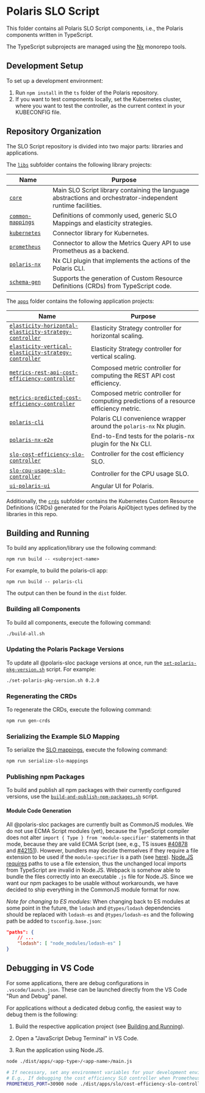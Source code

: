 # Polaris SLO Script

This folder contains all Polaris SLO Script components, i.e., the Polaris components written in TypeScript.

The TypeScript subprojects are managed using the [Nx](https://nx.dev) monorepo tools.


## Development Setup

To set up a development environment:

1. Run `npm install` in the `ts` folder of the Polaris repository.
1. If you want to test components locally, set the Kubernetes cluster, where you want to test the controller, as the current context in your KUBECONFIG file.


## Repository Organization

The SLO Script repository is divided into two major parts: libraries and applications.

The [`libs`](./libs) subfolder contains the following library projects:

| Name              | Purpose |
|-------------------|---------|
| [`core`](./libs/core) | Main SLO Script library containing the language abstractions and orchestrator-independent runtime facilities. |
| [`common-mappings`](./libs/common-mappings) | Definitions of commonly used, generic SLO Mappings and elasticity strategies. |
| [`kubernetes`](./libs/kubernetes) | Connector library for Kubernetes. |
| [`prometheus`](./libs/prometheus) | Connector to allow the Metrics Query API to use Prometheus as a backend. |
| [`polaris-nx`](./libs/polaris-nx) | Nx CLI plugin that implements the actions of the Polaris CLI. |
| [`schema-gen`](./libs/schema-gen) | Supports the generation of Custom Resource Definitions (CRDs) from TypeScript code. |



The [`apps`](./apps) folder contains the following application projects:

| Name              | Purpose |
|-------------------|---------|
| [`elasticity-horizontal-elasticity-strategy-controller`](./apps/elasticity/horizontal-elasticity-strategy-controller) | Elasticity Strategy controller for horizontal scaling. |
| [`elasticity-vertical-elasticity-strategy-controller`](./apps/elasticity/vertical-elasticity-strategy-controller) | Elasticity Strategy controller for vertical scaling. |
| [`metrics-rest-api-cost-efficiency-controller`](./apps/metrics/rest-api-cost-efficiency-controller) | Composed metric controller for computing the REST API cost efficiency. |
| [`metrics-predicted-cost-efficiency-controller`](./apps/metrics/predicted-cost-efficiency-controller) | Composed metric controller for computing predictions of a resource efficiency metric. |
| [`polaris-cli`](./apps/polaris-cli) | Polaris CLI convenience wrapper around the `polaris-nx` Nx plugin. |
| [`polaris-nx-e2e`](./apps/polaris-nx-e2e) | End-to-End tests for the polaris-nx plugin for the Nx CLI. |
| [`slo-cost-efficiency-slo-controller`](./apps/slo/cost-efficiency-slo-controller) | Controller for the cost efficiency SLO. |
| [`slo-cpu-usage-slo-controller`](./apps/slo/cpu-usage-slo-controller) | Controller for the CPU usage SLO. |
| [`ui-polaris-ui`](./apps/ui/polaris-ui) | Angular UI for Polaris. |



Additionally, the [`crds`](./crds) subfolder contains the Kubernetes Custom Resource Definitions (CRDs) generated for the Polaris ApiObject types defined by the libraries in this repo.


## Building and Running

To build any application/library use the following command:
```
npm run build -- <subproject-name>
```
For example, to build the polaris-cli app:
```
npm run build -- polaris-cli
```

The output can then be found in the `dist` folder.


### Building all Components

To build all components, execute the following command:
```sh
./build-all.sh
```


### Updating the Polaris Package Versions

To update all @polaris-sloc package versions at once, run the [`set-polaris-pkg-version.sh`](./set-polaris-pkg-version.sh) script.
For example:
```sh
./set-polaris-pkg-version.sh 0.2.0
```


### Regenerating the CRDs

To regenerate the CRDs, execute the following command:
```sh
npm run gen-crds
```


### Serializing the Example SLO Mapping

To serialize the [SLO mappings](./slo-mappings), execute the following command:
```sh
npm run serialize-slo-mappings
```


### Publishing npm Packages

To build and publish all npm packages with their currently configured versions, use the [`build-and-publish-npm-packages.sh`](./build-and-publish-npm-packages.sh) script.


#### Module Code Generation

All @polaris-sloc packages are currently built as CommonJS modules.
We do not use ECMA Script modules (yet), because the TypeScript compiler does not alter `import { Type } from 'module-specifier'` statements in that mode, because they are valid ECMA Script (see, e.g., TS issues [#40878](https://github.com/microsoft/TypeScript/issues/40878) and [#42151](https://github.com/microsoft/TypeScript/issues/42151)).
However, bundlers may decide themselves if they require a file extension to be used if the `module-specifier` is a path (see [here](https://developer.mozilla.org/en-US/docs/Web/JavaScript/Reference/Statements/import)).
[Node.JS requires](https://nodejs.org/api/esm.html#mandatory-file-extensions) paths to use a file extension, thus the unchanged local imports from TypeScript are invalid in Node.JS.
Webpack is somehow able to bundle the files correctly into an executable `.js` file for Node.JS.
Since we want our npm packages to be usable without workarounds, we have decided to ship everything in the CommonJS module format for now.

*Note for changing to ES modules:* When changing back to ES modules at some point in the future, the `lodash` and `@types/lodash` dependencies should be replaced with `lodash-es` and `@types/lodash-es` and the following path be added to `tsconfig.base.json`:

```JSON
"paths": {
    // ...
    "lodash": [ "node_modules/lodash-es" ]
}
```



## Debugging in VS Code

For some applications, there are debug configurations in `.vscode/launch.json`.
These can be launched directly from the VS Code "Run and Debug" panel.

For applications without a dedicated debug config, the easiest way to debug them is the following:

1. Build the respective application project (see [Building and Running](#building-and-running)).

2. Open a "JavaScript Debug Terminal" in VS Code.

3. Run the application using Node.JS.

```sh
node ./dist/apps/<app-type>/<app-name>/main.js

# If necessary, set any environment variables for your development environment.
# E.g., If debugging the cost efficiency SLO controller when Prometheus is available on port 30900:
PROMETHEUS_PORT=30900 node ./dist/apps/slo/cost-efficiency-slo-controller/main.js
```
